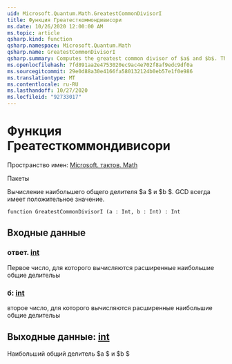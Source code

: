 ```yaml
---
uid: Microsoft.Quantum.Math.GreatestCommonDivisorI
title: Функция Греатесткоммондивисори
ms.date: 10/26/2020 12:00:00 AM
ms.topic: article
qsharp.kind: function
qsharp.namespace: Microsoft.Quantum.Math
qsharp.name: GreatestCommonDivisorI
qsharp.summary: Computes the greatest common divisor of $a$ and $b$. The GCD is always positive.
ms.openlocfilehash: 7fd891aa2e4753020ec9ac4e702f8af9edc9df0a
ms.sourcegitcommit: 29e0d88a30e4166fa580132124b0eb57e1f0e986
ms.translationtype: MT
ms.contentlocale: ru-RU
ms.lasthandoff: 10/27/2020
ms.locfileid: "92733017"
---
```

# <a name="greatestcommondivisori-function"></a>Функция Греатесткоммондивисори

Пространство имен: [Microsoft. тактов. Math](xref:Microsoft.Quantum.Math)

Пакеты [](https://nuget.org/packages/)


Вычисление наибольшего общего делителя $a $ и $b $. GCD всегда имеет положительное значение.

```qsharp
function GreatestCommonDivisorI (a : Int, b : Int) : Int
```


## <a name="input"></a>Входные данные

### <a name="a--int"></a>ответ. [int](xref:microsoft.quantum.lang-ref.int)

Первое число, для которого вычисляются расширенные наибольшие общие делительы


### <a name="b--int"></a>б: [int](xref:microsoft.quantum.lang-ref.int)

второе число, для которого вычисляются расширенные наибольшие общие делительы



## <a name="output--int"></a>Выходные данные: [int](xref:microsoft.quantum.lang-ref.int)

Наибольший общий делитель $a $ и $b $
